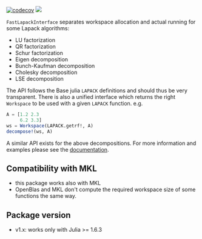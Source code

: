 [![codecov](https://codecov.io/gh/dynarejulia/FastLapackInterface.jl/branch/main/graph/badge.svg?token=3VH7VTUQNR)](https://codecov.io/gh/dynarejulia/FastLapackInterface.jl)
[![](https://img.shields.io/badge/docs-latest-blue.svg)](https://dynarejulia.github.io/FastLapackInterface.jl/dev/)

``FastLapackInterface`` separates workspace allocation and actual
running for some Lapack algorithms:
 
 - LU factorization
 - QR factorization
 - Schur factorization
 - Eigen decomposition
 - Bunch-Kaufman decomposition
 - Cholesky decomposition
 - LSE decomposition
 
The API follows the Base julia `LAPACK` definitions and should thus be very transparent.
There is also a unified interface which returns the right `Workspace` to be used with a given
`LAPACK` function.
e.g.
```julia
A = [1.2 2.3
     6.2 3.3]
ws = Workspace(LAPACK.getrf!, A)
decompose!(ws, A)
```
A similar API exists for the above decompositions. For more information and examples please see the [documentation](https://dynarejulia.github.io/FastLapackInterface.jl/dev/).

## Compatibility with MKL
- this package works also with MKL
- OpenBlas and MKL don't compute the required workspace size of some
  functions the same way. 

## Package version
-   v1.x: works only with Julia >= 1.6.3
